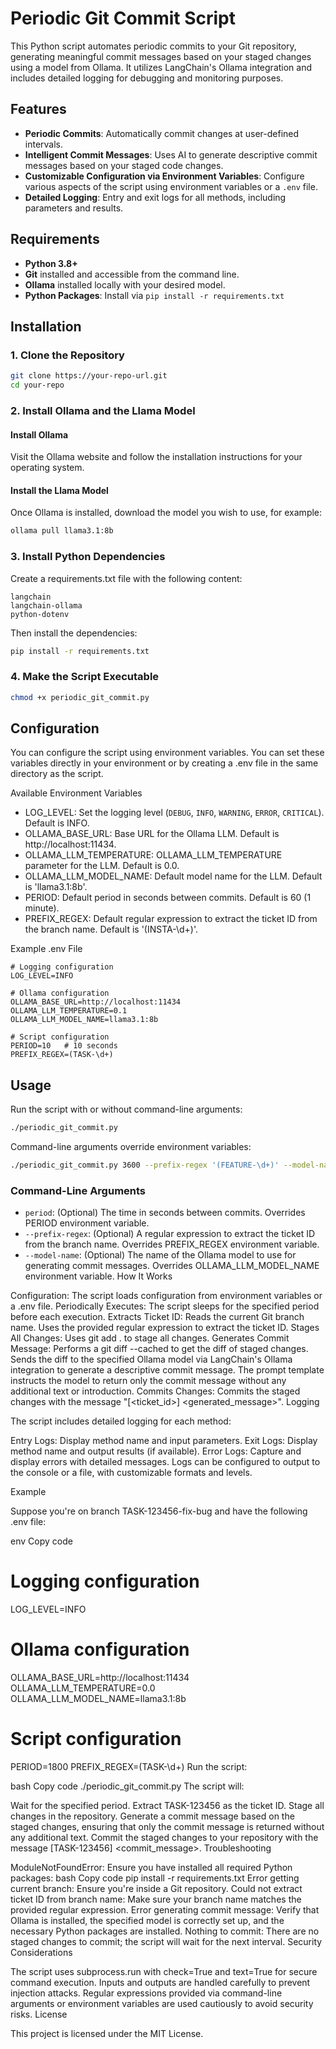 # Periodic Git Commit Script

This Python script automates periodic commits to your Git repository, generating meaningful commit messages based on your staged changes using a model from Ollama. It utilizes LangChain's Ollama integration and includes detailed logging for debugging and monitoring purposes.

## Features

- **Periodic Commits**: Automatically commit changes at user-defined intervals.
- **Intelligent Commit Messages**: Uses AI to generate descriptive commit messages based on your staged code changes.
- **Customizable Configuration via Environment Variables**: Configure various aspects of the script using environment variables or a `.env` file.
- **Detailed Logging**: Entry and exit logs for all methods, including parameters and results.

## Requirements

- **Python 3.8+**
- **Git** installed and accessible from the command line.
- **Ollama** installed locally with your desired model.
- **Python Packages**: Install via `pip install -r requirements.txt`

## Installation

### 1. Clone the Repository

```bash
git clone https://your-repo-url.git
cd your-repo
```

### 2. Install Ollama and the Llama Model

#### Install Ollama

Visit the Ollama website and follow the installation instructions for your operating system.

#### Install the Llama Model

Once Ollama is installed, download the model you wish to use, for example:

``` bash
ollama pull llama3.1:8b
```

### 3. Install Python Dependencies
Create a requirements.txt file with the following content:

```text
langchain
langchain-ollama
python-dotenv
```

Then install the dependencies:

```bash
pip install -r requirements.txt
```

### 4. Make the Script Executable

```bash
chmod +x periodic_git_commit.py
```

## Configuration

You can configure the script using environment variables. You can set these variables directly in your environment or by creating a .env file in the same directory as the script.

Available Environment Variables

- LOG_LEVEL: Set the logging level (`DEBUG`, `INFO`, `WARNING`, `ERROR`, `CRITICAL`). Default is INFO.
- OLLAMA_BASE_URL: Base URL for the Ollama LLM. Default is http://localhost:11434.
- OLLAMA_LLM_TEMPERATURE: OLLAMA_LLM_TEMPERATURE parameter for the LLM. Default is 0.0.
- OLLAMA_LLM_MODEL_NAME: Default model name for the LLM. Default is 'llama3.1:8b'.
- PERIOD: Default period in seconds between commits. Default is 60 (1 minute).
- PREFIX_REGEX: Default regular expression to extract the ticket ID from the branch name. Default is '(INSTA-\d+)'.

Example .env File

```env
# Logging configuration
LOG_LEVEL=INFO

# Ollama configuration
OLLAMA_BASE_URL=http://localhost:11434
OLLAMA_LLM_TEMPERATURE=0.1
OLLAMA_LLM_MODEL_NAME=llama3.1:8b

# Script configuration
PERIOD=10   # 10 seconds
PREFIX_REGEX=(TASK-\d+)
```

## Usage

Run the script with or without command-line arguments:

```bash
./periodic_git_commit.py
```

Command-line arguments override environment variables:

```bash
./periodic_git_commit.py 3600 --prefix-regex '(FEATURE-\d+)' --model-name 'llama3.1:8b'
```

### Command-Line Arguments
- `period`: (Optional) The time in seconds between commits. Overrides PERIOD environment variable.
- `--prefix-regex`: (Optional) A regular expression to extract the ticket ID from the branch name. Overrides PREFIX_REGEX environment variable.
- `--model-name`: (Optional) The name of the Ollama model to use for generating commit messages. Overrides OLLAMA_LLM_MODEL_NAME environment variable.
How It Works

Configuration: The script loads configuration from environment variables or a .env file.
Periodically Executes: The script sleeps for the specified period before each execution.
Extracts Ticket ID:
Reads the current Git branch name.
Uses the provided regular expression to extract the ticket ID.
Stages All Changes: Uses git add . to stage all changes.
Generates Commit Message:
Performs a git diff --cached to get the diff of staged changes.
Sends the diff to the specified Ollama model via LangChain's Ollama integration to generate a descriptive commit message.
The prompt template instructs the model to return only the commit message without any additional text or introduction.
Commits Changes:
Commits the staged changes with the message "[<ticket_id>] <generated_message>".
Logging

The script includes detailed logging for each method:

Entry Logs: Display method name and input parameters.
Exit Logs: Display method name and output results (if available).
Error Logs: Capture and display errors with detailed messages.
Logs can be configured to output to the console or a file, with customizable formats and levels.

Example

Suppose you're on branch TASK-123456-fix-bug and have the following .env file:

env
Copy code
# Logging configuration
LOG_LEVEL=INFO

# Ollama configuration
OLLAMA_BASE_URL=http://localhost:11434
OLLAMA_LLM_TEMPERATURE=0.0
OLLAMA_LLM_MODEL_NAME=llama3.1:8b

# Script configuration
PERIOD=1800
PREFIX_REGEX=(TASK-\d+)
Run the script:

bash
Copy code
./periodic_git_commit.py
The script will:

Wait for the specified period.
Extract TASK-123456 as the ticket ID.
Stage all changes in the repository.
Generate a commit message based on the staged changes, ensuring that only the commit message is returned without any additional text.
Commit the staged changes to your repository with the message [TASK-123456] <commit_message>.
Troubleshooting

ModuleNotFoundError: Ensure you have installed all required Python packages:
bash
Copy code
pip install -r requirements.txt
Error getting current branch: Ensure you're inside a Git repository.
Could not extract ticket ID from branch name: Make sure your branch name matches the provided regular expression.
Error generating commit message: Verify that Ollama is installed, the specified model is correctly set up, and the necessary Python packages are installed.
Nothing to commit: There are no staged changes to commit; the script will wait for the next interval.
Security Considerations

The script uses subprocess.run with check=True and text=True for secure command execution.
Inputs and outputs are handled carefully to prevent injection attacks.
Regular expressions provided via command-line arguments or environment variables are used cautiously to avoid security risks.
License

This project is licensed under the MIT License.